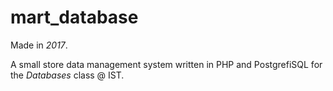 # mart_database
Made in *2017*.

A small store data management system written in PHP and PostgrefiSQL for the *Databases* class @ IST.
